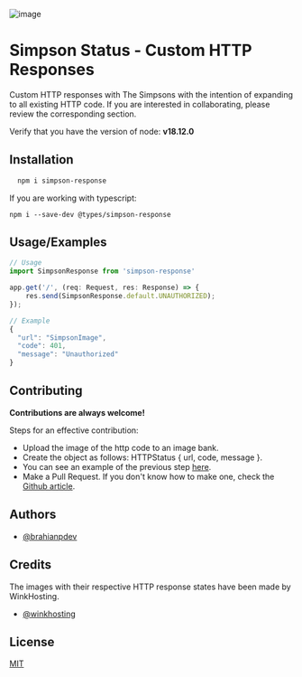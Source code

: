 ![image](https://user-images.githubusercontent.com/66213550/203461232-c7223bbb-b5dc-4bf6-85cf-ce06846c11d9.png)


# Simpson Status - Custom HTTP Responses

Custom HTTP responses with The Simpsons with the intention of expanding to all existing HTTP code. If you are interested in collaborating, please review the corresponding section.

Verify that you have the version of node: **v18.12.0**

## Installation

```bash
  npm i simpson-response
```

If you are working with typescript:
```
npm i --save-dev @types/simpson-response
```

## Usage/Examples

```typescript
// Usage
import SimpsonResponse from 'simpson-response'

app.get('/', (req: Request, res: Response) => {
	res.send(SimpsonResponse.default.UNAUTHORIZED);
});

// Example
{
  "url": "SimpsonImage",
  "code": 401,
  "message": "Unauthorized"
}
```
## Contributing

**Contributions are always welcome!**

Steps for an effective contribution:
- Upload the image of the http code to an image bank.
- Create the object as follows: HTTPStatus { url, code, message }. 
- You can see an example of the previous step [here](https://github.com/brahianpdev/simpson-response/blob/main/src/messages/simpson-response.message.ts).
- Make a Pull Request. If you don't know how to make one, check the [Github article](https://docs.github.com/en/pull-requests/collaborating-with-pull-requests/proposing-changes-to-your-work-with-pull-requests/creating-a-pull-request).


## Authors

- [@brahianpdev](https://www.github.com/brahianpdev)

## Credits

The images with their respective HTTP response states have been made by WinkHosting.

- [@winkhosting](https://www.instagram.com/p/Cc78qwquYXG/)

## License

[MIT](https://choosealicense.com/licenses/mit/)

